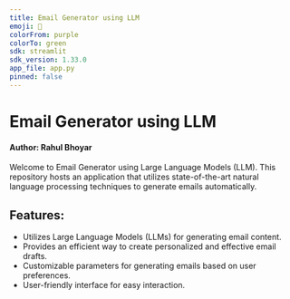 ```yaml
---
title: Email Generator using LLM
emoji: 🚀
colorFrom: purple
colorTo: green
sdk: streamlit
sdk_version: 1.33.0
app_file: app.py
pinned: false
---
```


# Email Generator using LLM

#### Author: Rahul Bhoyar

Welcome to Email Generator using Large Language Models (LLM). This repository hosts an application that utilizes state-of-the-art natural language processing techniques to generate emails automatically.

## Features:

- Utilizes Large Language Models (LLMs) for generating email content.
- Provides an efficient way to create personalized and effective email drafts.
- Customizable parameters for generating emails based on user preferences.
- User-friendly interface for easy interaction.


